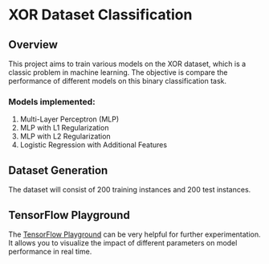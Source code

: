 # XOR Dataset Classification 

## Overview
This project aims to train various models on the XOR dataset, which is a classic problem in machine learning. The objective is compare the performance of different models on this binary classification task.

### Models implemented:
1. Multi-Layer Perceptron (MLP)
2. MLP with L1 Regularization
3. MLP with L2 Regularization
4. Logistic Regression with Additional Features

## Dataset Generation
The dataset will consist of 200 training instances and 200 test instances. 

## TensorFlow Playground
The [TensorFlow Playground](https://playground.tensorflow.org/#activation=relu&batchSize=10&dataset=xor&regDataset=reg-plane&learningRate=0.01&regularizationRate=0&noise=0&networkShape=8,8&seed=0.66495&showTestData=true&discretize=false&percTrainData=50&x=true&y=true&xTimesY=false&xSquared=false&ySquared=false&cosX=false&sinX=false&cosY=false&sinY=false&collectStats=false&problem=classification&initZero=false&hideText=false&activation_hide=false) can be very helpful for further experimentation. It allows you to visualize the impact of different parameters on model performance in real time.

